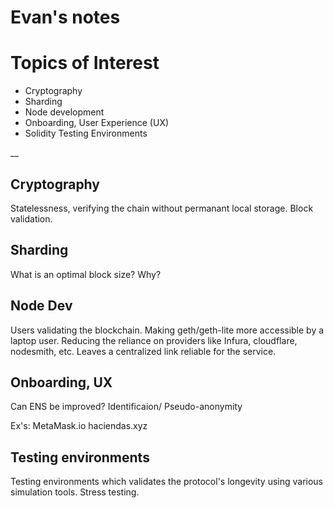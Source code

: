 # Evan's notes
    
# Topics of Interest
- Cryptography
- Sharding
- Node development
- Onboarding, User Experience (UX)
- Solidity Testing Environments

__
  
## Cryptography
  Statelessness, verifying the chain without permanant local storage.
  Block validation.
  
## Sharding
  What is an optimal block size? Why?

## Node Dev
  Users validating the blockchain. Making geth/geth-lite more accessible by a laptop user.
  Reducing the reliance on providers like Infura, cloudflare, nodesmith, etc. Leaves a centralized link reliable for the service. 
  
 ## Onboarding, UX
 Can ENS be improved? 
 Identificaion/ Pseudo-anonymity
 
 Ex's:
 MetaMask.io
 haciendas.xyz
 
 ## Testing environments
  Testing environments which validates the protocol's longevity using various simulation tools.
  Stress testing.
  
